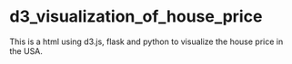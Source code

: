 # d3_visualization_of_house_price
This is a html using d3.js, flask and python to visualize the house price in the USA.  
